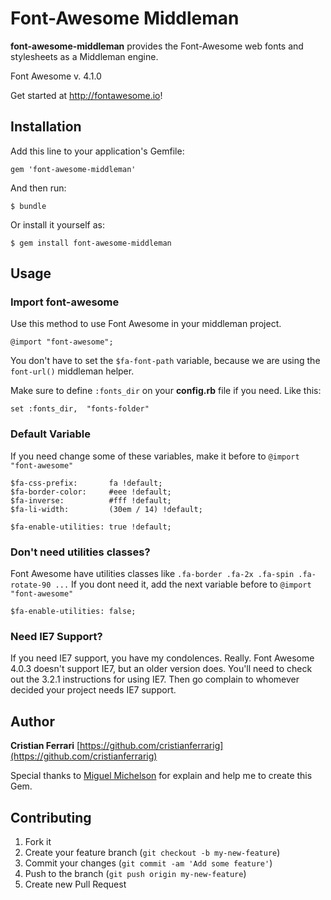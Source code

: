 # Font-Awesome Middleman
**font-awesome-middleman** provides the Font-Awesome web fonts and stylesheets as a Middleman engine.

Font Awesome v. 4.1.0

Get started at http://fontawesome.io!


## Installation

Add this line to your application's Gemfile:

    gem 'font-awesome-middleman'

And then run:

    $ bundle

Or install it yourself as:

    $ gem install font-awesome-middleman



## Usage

### Import font-awesome
Use this method to use Font Awesome in your middleman project.

    @import "font-awesome";

You don't have to set the `$fa-font-path` variable, because we are using the `font-url()` middleman helper.

Make sure to define `:fonts_dir` on your **config.rb** file if you need. Like this:

    set :fonts_dir,  "fonts-folder"



### Default Variable
If you need change some of these variables, make it before to `@import "font-awesome"`

    $fa-css-prefix:       fa !default;
    $fa-border-color:     #eee !default;
    $fa-inverse:          #fff !default;
    $fa-li-width:         (30em / 14) !default;

    $fa-enable-utilities: true !default;



### Don't need utilities classes?
Font Awesome have utilities classes like `.fa-border .fa-2x .fa-spin .fa-rotate-90 ...`
If you dont need it, add the next variable before to `@import "font-awesome"`

    $fa-enable-utilities: false;



### Need IE7 Support?
If you need IE7 support, you have my condolences. Really. Font Awesome 4.0.3 doesn't support IE7, but an older version does. You'll need to check out the 3.2.1 instructions for using IE7. Then go complain to whomever decided your project needs IE7 support.



## Author

**Cristian Ferrari**
[https://github.com/cristianferrarig](https://github.com/cristianferrarig)

Special thanks to [Miguel Michelson](https://github.com/cristianferrarig) for explain and help me to create this Gem.



## Contributing

1. Fork it
2. Create your feature branch (`git checkout -b my-new-feature`)
3. Commit your changes (`git commit -am 'Add some feature'`)
4. Push to the branch (`git push origin my-new-feature`)
5. Create new Pull Request